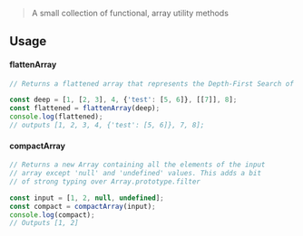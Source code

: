 > A small collection of functional, array utility methods

## Usage

#### flattenArray

```js
// Returns a flattened array that represents the Depth-First Search of the input array

const deep = [1, [2, 3], 4, {'test': [5, 6]}, [[7]], 8];
const flattened = flattenArray(deep);
console.log(flattened);
// outputs [1, 2, 3, 4, {'test': [5, 6]}, 7, 8];
```

#### compactArray

```js
// Returns a new Array containing all the elements of the input
// array except 'null' and 'undefined' values. This adds a bit
// of strong typing over Array.prototype.filter

const input = [1, 2, null, undefined];
const compact = compactArray(input);
console.log(compact);
// Outputs [1, 2]
